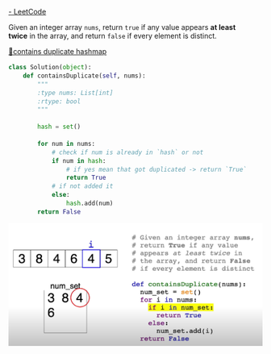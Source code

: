 
[- LeetCode](https://leetcode.com/problems/contains-duplicate/description/)

Given an integer array `nums`, return `true` if any value appears **at least twice** in the array, and return `false` if every element is distinct.

[🌲contains duplicate hashmap](🌲contains%20duplicate%20hashmap.md)

```python
class Solution(object):
    def containsDuplicate(self, nums):
        """
        :type nums: List[int]
        :rtype: bool
        """

        hash = set()
        
        for num in nums:
            # check if num is already in `hash` or not
            if num in hash:
                # if yes mean that got duplicated -> return `True`
                return True
            # if not added it
            else:
                hash.add(num)
        return False
```

![](attachments/20230644-214428.png)
